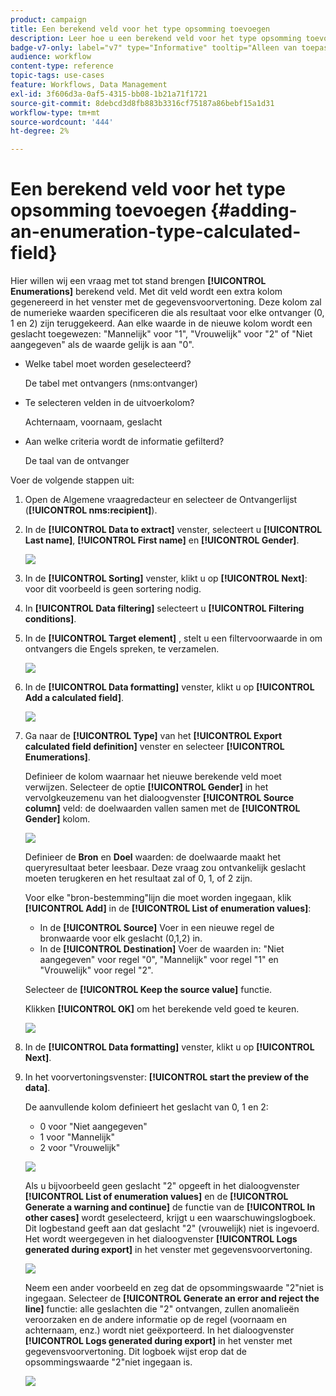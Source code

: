 ```yaml
---
product: campaign
title: Een berekend veld voor het type opsomming toevoegen
description: Leer hoe u een berekend veld voor het type opsomming toevoegt
badge-v7-only: label="v7" type="Informative" tooltip="Alleen van toepassing op Campaign Classic v7"
audience: workflow
content-type: reference
topic-tags: use-cases
feature: Workflows, Data Management
exl-id: 3f606d3a-0af5-4315-bb08-1b21a71f1721
source-git-commit: 8debcd3d8fb883b3316cf75187a86bebf15a1d31
workflow-type: tm+mt
source-wordcount: '444'
ht-degree: 2%

---
```


# Een berekend veld voor het type opsomming toevoegen {#adding-an-enumeration-type-calculated-field}



Hier willen wij een vraag met tot stand brengen **[!UICONTROL Enumerations]** berekend veld. Met dit veld wordt een extra kolom gegenereerd in het venster met de gegevensvoorvertoning. Deze kolom zal de numerieke waarden specificeren die als resultaat voor elke ontvanger (0, 1 en 2) zijn teruggekeerd. Aan elke waarde in de nieuwe kolom wordt een geslacht toegewezen: &quot;Mannelijk&quot; voor &quot;1&quot;, &quot;Vrouwelijk&quot; voor &quot;2&quot; of &quot;Niet aangegeven&quot; als de waarde gelijk is aan &quot;0&quot;.

* Welke tabel moet worden geselecteerd?

  De tabel met ontvangers (nms:ontvanger)

* Te selecteren velden in de uitvoerkolom?

  Achternaam, voornaam, geslacht

* Aan welke criteria wordt de informatie gefilterd?

  De taal van de ontvanger

Voer de volgende stappen uit:

1. Open de Algemene vraagredacteur en selecteer de Ontvangerlijst (**[!UICONTROL nms:recipient]**).
1. In de **[!UICONTROL Data to extract]** venster, selecteert u **[!UICONTROL Last name]**, **[!UICONTROL First name]** en **[!UICONTROL Gender]**.

   ![](assets/query_editor_nveau_73.png)

1. In de **[!UICONTROL Sorting]** venster, klikt u op **[!UICONTROL Next]**: voor dit voorbeeld is geen sortering nodig.
1. In **[!UICONTROL Data filtering]** selecteert u **[!UICONTROL Filtering conditions]**.
1. In de **[!UICONTROL Target element]** , stelt u een filtervoorwaarde in om ontvangers die Engels spreken, te verzamelen.

   ![](assets/query_editor_nveau_74.png)

1. In de **[!UICONTROL Data formatting]** venster, klikt u op **[!UICONTROL Add a calculated field]**.

   ![](assets/query_editor_nveau_75.png)

1. Ga naar de **[!UICONTROL Type]** van het **[!UICONTROL Export calculated field definition]** venster en selecteer **[!UICONTROL Enumerations]**.

   Definieer de kolom waarnaar het nieuwe berekende veld moet verwijzen. Selecteer de optie **[!UICONTROL Gender]** in het vervolgkeuzemenu van het dialoogvenster **[!UICONTROL Source column]** veld: de doelwaarden vallen samen met de **[!UICONTROL Gender]** kolom.

   ![](assets/query_editor_nveau_76.png)

   Definieer de **Bron** en **Doel** waarden: de doelwaarde maakt het queryresultaat beter leesbaar. Deze vraag zou ontvankelijk geslacht moeten terugkeren en het resultaat zal of 0, 1, of 2 zijn.

   Voor elke &quot;bron-bestemming&quot;lijn die moet worden ingegaan, klik **[!UICONTROL Add]** in de **[!UICONTROL List of enumeration values]**:

   * In de **[!UICONTROL Source]** Voer in een nieuwe regel de bronwaarde voor elk geslacht (0,1,2) in.
   * In de **[!UICONTROL Destination]** Voer de waarden in: &quot;Niet aangegeven&quot; voor regel &quot;0&quot;, &quot;Mannelijk&quot; voor regel &quot;1&quot; en &quot;Vrouwelijk&quot; voor regel &quot;2&quot;.

   Selecteer de **[!UICONTROL Keep the source value]** functie.

   Klikken **[!UICONTROL OK]** om het berekende veld goed te keuren.

   ![](assets/query_editor_nveau_77.png)

1. In de **[!UICONTROL Data formatting]** venster, klikt u op **[!UICONTROL Next]**.
1. In het voorvertoningsvenster: **[!UICONTROL start the preview of the data]**.

   De aanvullende kolom definieert het geslacht van 0, 1 en 2:

   * 0 voor &quot;Niet aangegeven&quot;
   * 1 voor &quot;Mannelijk&quot;
   * 2 voor &quot;Vrouwelijk&quot;

   ![](assets/query_editor_nveau_78.png)

   Als u bijvoorbeeld geen geslacht &quot;2&quot; opgeeft in het dialoogvenster **[!UICONTROL List of enumeration values]** en de **[!UICONTROL Generate a warning and continue]** de functie van de **[!UICONTROL In other cases]** wordt geselecteerd, krijgt u een waarschuwingslogboek. Dit logbestand geeft aan dat geslacht &quot;2&quot; (vrouwelijk) niet is ingevoerd. Het wordt weergegeven in het dialoogvenster **[!UICONTROL Logs generated during export]** in het venster met gegevensvoorvertoning.

   ![](assets/query_editor_nveau_79.png)

   Neem een ander voorbeeld en zeg dat de opsommingswaarde &quot;2&quot;niet is ingegaan. Selecteer de **[!UICONTROL Generate an error and reject the line]** functie: alle geslachten die &quot;2&quot; ontvangen, zullen anomalieën veroorzaken en de andere informatie op de regel (voornaam en achternaam, enz.) wordt niet geëxporteerd. In het dialoogvenster **[!UICONTROL Logs generated during export]** in het venster met gegevensvoorvertoning. Dit logboek wijst erop dat de opsommingswaarde &quot;2&quot;niet ingegaan is.

   ![](assets/query_editor_nveau_80.png)
